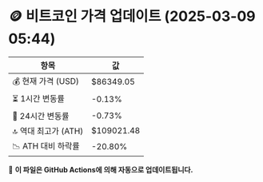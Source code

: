 # 🪙 비트코인 가격 업데이트 (2025-03-09 05:44)

| 항목                | 값 |
|--------------------|----------------|
| 💰 현재 가격 (USD) | $86349.05 |
| ⏳ 1시간 변동률    | -0.13% |
| 📆 24시간 변동률   | -0.73% |
| 🔝 역대 최고가 (ATH) | $109021.48 |
| 📉 ATH 대비 하락률 | -20.80% |

🔄 **이 파일은 GitHub Actions에 의해 자동으로 업데이트됩니다.**
